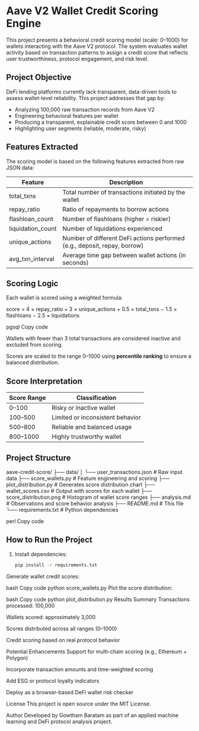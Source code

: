 # Aave V2 Wallet Credit Scoring Engine

This project presents a behavioral credit scoring model (scale: 0–1000) for wallets interacting with the Aave V2 protocol. The system evaluates wallet activity based on transaction patterns to assign a credit score that reflects user trustworthiness, protocol engagement, and risk level.

## Project Objective

DeFi lending platforms currently lack transparent, data-driven tools to assess wallet-level reliability. This project addresses that gap by:

- Analyzing 100,000 raw transaction records from Aave V2
- Engineering behavioral features per wallet
- Producing a transparent, explainable credit score between 0 and 1000
- Highlighting user segments (reliable, moderate, risky)

## Features Extracted

The scoring model is based on the following features extracted from raw JSON data:

| Feature             | Description                                                                 |
|---------------------|-----------------------------------------------------------------------------|
| total_txns          | Total number of transactions initiated by the wallet                       |
| repay_ratio         | Ratio of repayments to borrow actions                                       |
| flashloan_count     | Number of flashloans (higher = riskier)                                     |
| liquidation_count   | Number of liquidations experienced                                          |
| unique_actions      | Number of different DeFi actions performed (e.g., deposit, repay, borrow)   |
| avg_txn_interval    | Average time gap between wallet actions (in seconds)                        |

## Scoring Logic

Each wallet is scored using a weighted formula:

score = 4 × repay_ratio + 3 × unique_actions + 0.5 × total_txns − 1.5 × flashloans − 2.5 × liquidations

pgsql
Copy code

Wallets with fewer than 3 total transactions are considered inactive and excluded from scoring.

Scores are scaled to the range 0–1000 using **percentile ranking** to ensure a balanced distribution.

## Score Interpretation

| Score Range | Classification        |
|-------------|------------------------|
| 0–100       | Risky or inactive wallet |
| 100–500     | Limited or inconsistent behavior |
| 500–800     | Reliable and balanced usage |
| 800–1000    | Highly trustworthy wallet |

## Project Structure

aave-credit-score/
├── data/
│ └── user_transactions.json # Raw input data
├── score_wallets.py # Feature engineering and scoring
├── plot_distribution.py # Generates score distribution chart
├── wallet_scores.csv # Output with scores for each wallet
├── score_distribution.png # Histogram of wallet score ranges
├── analysis.md # Observations and score behavior analysis
├── README.md # This file
└── requirements.txt # Python dependencies

perl
Copy code

## How to Run the Project

1. Install dependencies:
   ```bash
   pip install -r requirements.txt
Generate wallet credit scores:

bash
Copy code
python score_wallets.py
Plot the score distribution:

bash
Copy code
python plot_distribution.py
Results Summary
Transactions processed: 100,000

Wallets scored: approximately 3,000

Scores distributed across all ranges (0–1000)

Credit scoring based on real protocol behavior

Potential Enhancements
Support for multi-chain scoring (e.g., Ethereum + Polygon)

Incorporate transaction amounts and time-weighted scoring

Add ESG or protocol loyalty indicators

Deploy as a browser-based DeFi wallet risk checker

License
This project is open source under the MIT License.

Author
Developed by Gowtham Baratam as part of an applied machine learning and DeFi protocol analysis project.